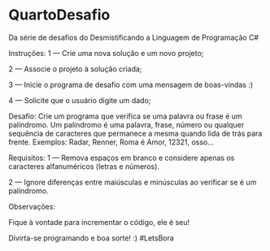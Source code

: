 # QuartoDesafio
Da série de desafios do Desmistificando a Linguagem de Programação C#

Instruções:
1 — Crie uma nova solução e um novo projeto;

2 — Associe o projeto à solução criada;

3 — Inicie o programa de desafio com uma mensagem de boas-vindas :)

4 — Solicite que o usuário digite um dado;

Desafio:
Crie um programa que verifica se uma palavra ou frase é um palíndromo.
Um palíndromo é uma palavra, frase, número ou qualquer sequência de caracteres que permanece a mesma quando lida de trás para frente. Exemplos: Radar, Renner, Roma é Amor, 12321, osso…

Requisitos:
1 — Remova espaços em branco e considere apenas os caracteres alfanuméricos (letras e números).

2 — Ignore diferenças entre maiúsculas e minúsculas ao verificar se é um palíndromo.

Observações:

Fique à vontade para incrementar o código, ele é seu!

Divirta-se programando e boa sorte! :) #LetsBora
